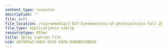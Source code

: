 ```yaml
---
content_type: resource
description: ''
file: null
file_location: /coursemedia/2-627-fundamentals-of-photovoltaics-fall-2013/d4f959a26db1412559fd84000b3d9d16_rhV4Wnz8g-U.srt
file_type: application/x-subrip
resourcetype: Other
title: 3play caption file
uid: d4f959a2-6db1-4125-59fd-84000b3d9d16
---
```


